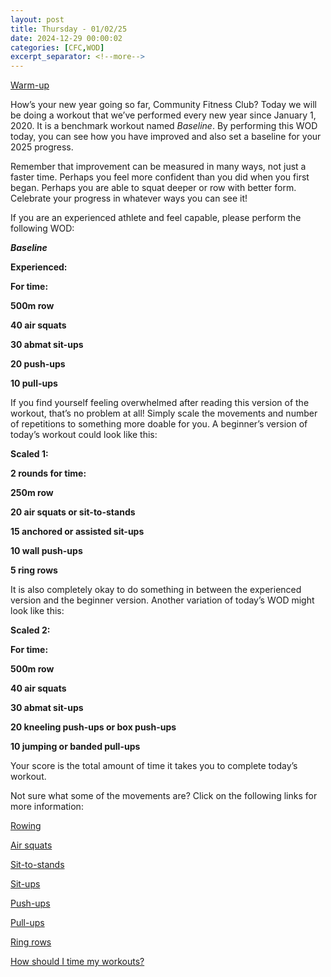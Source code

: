 ```yaml
---
layout: post
title: Thursday - 01/02/25
date: 2024-12-29 00:00:02
categories: [CFC,WOD]
excerpt_separator: <!--more-->
---
```


[Warm-up](https://communityfitnessclub.wixsite.com/website/post/basic-full-body-warm-up)

How’s your new year going so far, Community Fitness Club? Today we will be doing a workout that we’ve performed every new year since January 1, 2020. It is a benchmark workout named *Baseline*. By performing this WOD today, you can see how you have improved and also set a baseline for your 2025 progress.

Remember that improvement can be measured in many ways, not just a faster time. Perhaps you feel more confident than you did when you first began. Perhaps you are able to squat deeper or row with better form. Celebrate your progress in whatever ways you can see it!

If you are an experienced athlete and feel capable, please perform the following WOD:

***Baseline***

**Experienced:**

**For time:**

**500m row**

**40 air squats**

**30 abmat sit-ups**

**20 push-ups**

**10 pull-ups**
<!--more-->

If you find yourself feeling overwhelmed after reading this version of the workout, that’s no problem at all! Simply scale the movements and number of repetitions to something more doable for you. A beginner’s version of today’s workout could look like this:

**Scaled 1:**

**2 rounds for time:**

**250m row**

**20 air squats or sit-to-stands**

**15 anchored or assisted sit-ups**

**10 wall push-ups**

**5 ring rows**

It is also completely okay to do something in between the experienced version and the beginner version. Another variation of today’s WOD might look like this:

**Scaled 2:**

**For time:**

**500m row**

**40 air squats**

**30 abmat sit-ups**

**20 kneeling push-ups or box push-ups**

**10 jumping or banded pull-ups**

Your score is the total amount of time it takes you to complete today’s workout.

Not sure what some of the movements are? Click on the following links for more information:

[Rowing](https://communityfitnessclub.wixsite.com/website/post/rowing)

[Air squats](https://communityfitnessclub.wixsite.com/website/post/air-squat)

[Sit-to-stands](https://www.youtube.com/watch?v=vNq9vtEXksc)

[Sit-ups](https://communityfitnessclub.wixsite.com/website/post/sit-ups)

[Push-ups](https://communityfitnessclub.wixsite.com/website/post/push-ups)

[Pull-ups](https://communityfitnessclub.wixsite.com/website/post/pull-ups)

[Ring rows](https://communityfitnessclub.wixsite.com/website/post/ring-rows)

[How should I time my workouts?](https://communityfitnessclub.wixsite.com/website/post/how-should-i-time-my-workouts)
